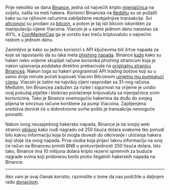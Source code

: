 Prije nekoliko se dana [Binance][binance], jedna od najvećih kripto [mjenjačnica][exc] na svijetu, našla na meti hakera. Korisnici Binancea na [Redditu][reddit] su se požalili kako su na njihovim računima zabilježene neobjašnjive transakcije. Svi [altcoinovi][alt] su prodani za [bitcoin][btc], a potom je taj isti bitcoin iskorišten za manipulaciju cijene Viacoina. Viacoin je u samo jednom danu narastao za 40%, a [CoinMarketCap][cmc] ga je uvrstio kao treću kriptovalutu s najvećim rastom u jednom danu. 

Zanimljivo je kako su jedino korisnici s API ključevima bili žrtve napada za koje se ispostavilo da su laka meta [phishing napada][phis]. Binance [kaže][kaže] kako su hakeri neko vrijeme skupljali račune korisnika phishing stranicom koja je nakon upisivanja podataka direktno prebacivala na [originalnu stranicu Binancea][binance]. Nakon toga su hakeri programirali API _trading botove_ koji su u samo dvije minute počeli kupovati Viacoin Bitcoinom [umjetno mu pumpajući cijenu][pid]. Viacoin je zatim na najvišoj cijeni rasprodan sa 31-nog računa. Međutim, tim Binancea zadužen za rizike i sigurnost na vrijeme je uvidio ovaj pokušaj pljačke i blokirao povlačenje kripovaluta sa mjenjačnice svim korisnicima. Tako je Binance onemogućio hakerima da dođu do svojeg plijena te smrznuo račune korištene za pump Viacoina. Zaplijenjena sredstva donirat će u dobrotvorne svrhe pošto je transakcije nemoguće povratiti. 

Nakon ovog neuspješnog hakersko napada, Binance je na svojoj web stranici [objavio][link] kako nudi nagradu od 250 tisuća dolara svakome tko ponudi bilo kakvu informaciju koja bi mogla dovesti do otkrivanje i uhićenja hakera koji stoje iza ovog napada. Prva osoba koja prijavi takvu informaciju na svoj će račun na Binanceu primiti BNB u protuvrijednosti 250 tisuća dolara. Isto tako, Binance ima 10 milijuna dolara kripto rezervi spremnih za buduće nagrade svima koji pridonesu borbi protiv ilegalnih hakerskih napada na Binance.

---

Ako vam je ovaj članak koristio, razmislite o tome da nas podržite u daljnjem radu [donacijom][donate].

[donate]: https://bitfalls.com/hr/donate

[link]: https://support.binance.com/hc/en-us/articles/360001615252-Binance-Hacker-Bounty
[reddit]: https://www.reddit.com/r/BinanceExchange/comments/82ou1d/binance_sold_all_my_alt_coins_at_market_rate/
[cmc]: https://coinmarketcap.com/currencies/viacoin/
[cmc]: https://coinmarketcap.com/currencies/viacoin/
[btc]: https://bitfalls.com/hr/2017/09/01/send-receive-bitcoin/
[alt]: https://bitfalls.com/hr/glossary/#alt-coins
[binance]: https://www.binance.com/
[exc]: https://bitfalls.com/hr/glossary/#exchange
[pid]: https://bitfalls.com/hr/2018/01/12/anatomy-pump-dump-group/
[phis]: https://bitfalls.com/hr/2018/01/23/hackers-stealing-millions-cryptocurrency-icos/
[kaže]: https://support.binance.com/hc/en-us/articles/360001547431-Summary-of-the-Phishing-and-Attempted-Stealing-Incident-on-Binance
